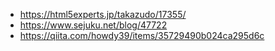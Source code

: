 - https://html5experts.jp/takazudo/17355/
- https://www.sejuku.net/blog/47722
- https://qiita.com/howdy39/items/35729490b024ca295d6c
